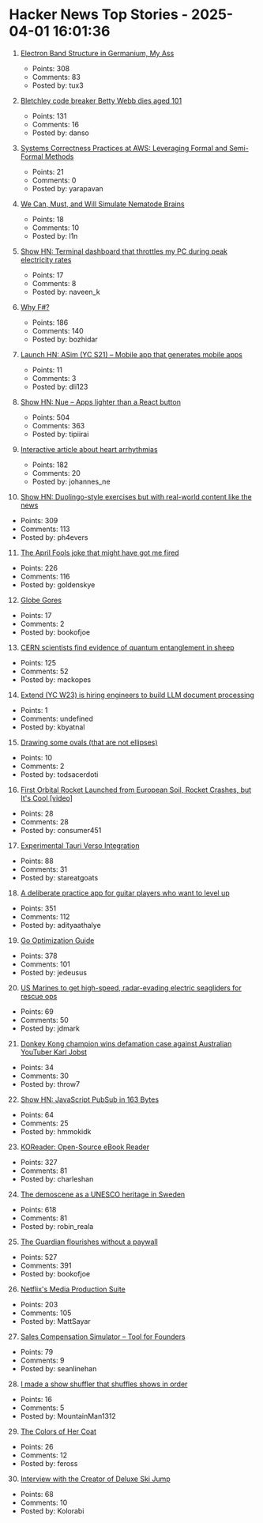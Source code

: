 # Hacker News Top Stories - 2025-04-01 16:01:36

1. [Electron Band Structure in Germanium, My Ass](https://pages.cs.wisc.edu/~kovar/hall.html)
   - Points: 308
   - Comments: 83
   - Posted by: tux3

2. [Bletchley code breaker Betty Webb dies aged 101](https://www.bbc.com/news/articles/c78jd30ywv8o)
   - Points: 131
   - Comments: 16
   - Posted by: danso

3. [Systems Correctness Practices at AWS: Leveraging Formal and Semi-Formal Methods](https://queue.acm.org/detail.cfm?id=3712057)
   - Points: 21
   - Comments: 0
   - Posted by: yarapavan

4. [We Can, Must, and Will Simulate Nematode Brains](https://asteriskmag.com/issues/09/we-can-must-and-will-simulate-nematode-brains)
   - Points: 18
   - Comments: 10
   - Posted by: l1n

5. [Show HN: Terminal dashboard that throttles my PC during peak electricity rates](https://www.naveen.ing/cli-for-smartplugs/)
   - Points: 17
   - Comments: 8
   - Posted by: naveen_k

6. [Why F#?](https://batsov.com/articles/2025/03/30/why-fsharp/)
   - Points: 186
   - Comments: 140
   - Posted by: bozhidar

7. [Launch HN: ASim (YC S21) – Mobile app that generates mobile apps](undefined)
   - Points: 11
   - Comments: 3
   - Posted by: dli123

8. [Show HN: Nue – Apps lighter than a React button](https://nuejs.org/blog/large-scale-apps/)
   - Points: 504
   - Comments: 363
   - Posted by: tipiirai

9. [Interactive article about heart arrhythmias](https://jenevoldsen.com/posts/excitable-cells/)
   - Points: 182
   - Comments: 20
   - Posted by: johannes_ne

10. [Show HN: Duolingo-style exercises but with real-world content like the news](https://app.fluentsubs.com/exercises/daily)
   - Points: 309
   - Comments: 113
   - Posted by: ph4evers

11. [The April Fools joke that might have got me fired](http://oldvcr.blogspot.com/2025/04/the-april-fools-joke-that-might-have.html)
   - Points: 226
   - Comments: 116
   - Posted by: goldenskye

12. [Globe Gores](https://blogs.loc.gov/maps/2025/03/globe-gores/)
   - Points: 17
   - Comments: 2
   - Posted by: bookofjoe

13. [CERN scientists find evidence of quantum entanglement in sheep](https://home.cern/news/news/physics/cern-scientists-find-evidence-quantum-entanglement-sheep)
   - Points: 125
   - Comments: 52
   - Posted by: mackopes

14. [Extend (YC W23) is hiring engineers to build LLM document processing](https://jobs.ashbyhq.com/extend/9d4d8974-bd9b-432d-84ec-8268e5a8ed37)
   - Points: 1
   - Comments: undefined
   - Posted by: kbyatnal

15. [Drawing some ovals (that are not ellipses)](https://medium.com/@brunopostle/actually-drawing-some-ovals-that-are-not-ellipses-444ba9fd9cf8)
   - Points: 10
   - Comments: 2
   - Posted by: todsacerdoti

16. [First Orbital Rocket Launched from European Soil, Rocket Crashes, but It's Cool [video]](https://www.youtube.com/watch?v=eFyMAaeYdvs)
   - Points: 28
   - Comments: 28
   - Posted by: consumer451

17. [Experimental Tauri Verso Integration](https://v2.tauri.app/blog/tauri-verso-integration/)
   - Points: 88
   - Comments: 31
   - Posted by: stareatgoats

18. [A deliberate practice app for guitar players who want to level up](https://www.captrice.io/)
   - Points: 351
   - Comments: 112
   - Posted by: adityaathalye

19. [Go Optimization Guide](https://goperf.dev/)
   - Points: 378
   - Comments: 101
   - Posted by: jedeusus

20. [US Marines to get high-speed, radar-evading electric seagliders for rescue ops](https://interestingengineering.com/military/us-marines-seagliders-for-rescue-ops)
   - Points: 69
   - Comments: 50
   - Posted by: jdmark

21. [Donkey Kong champion wins defamation case against Australian YouTuber Karl Jobst](https://www.theguardian.com/technology/2025/apr/01/donkey-kong-champion-billy-mitchell-wins-defamation-case-australia-youtuber-karl-jobst-ntwnfb)
   - Points: 34
   - Comments: 30
   - Posted by: throw7

22. [Show HN: JavaScript PubSub in 163 Bytes](https://github.com/hassanshaikley/pico-pubsub)
   - Points: 64
   - Comments: 25
   - Posted by: hmmokidk

23. [KOReader: Open-Source eBook Reader](https://github.com/koreader/koreader)
   - Points: 327
   - Comments: 81
   - Posted by: charleshan

24. [The demoscene as a UNESCO heritage in Sweden](https://www.goto80.com/the-demoscene-as-a-unesco-heritage-in-sweden)
   - Points: 618
   - Comments: 81
   - Posted by: robin_reala

25. [The Guardian flourishes without a paywall](https://nymag.com/intelligencer/article/how-the-guardian-us-flourishes-without-a-paywall.html)
   - Points: 527
   - Comments: 391
   - Posted by: bookofjoe

26. [Netflix's Media Production Suite](https://netflixtechblog.com/globalizing-productions-with-netflixs-media-production-suite-fc3c108c0a22)
   - Points: 203
   - Comments: 105
   - Posted by: MattSayar

27. [Sales Compensation Simulator – Tool for Founders](https://www.exec.com/sales-comp)
   - Points: 79
   - Comments: 9
   - Posted by: seanlinehan

28. [I made a show shuffler that shuffles shows in order](http://git.tgwil.net/util/sortashuffle/)
   - Points: 16
   - Comments: 5
   - Posted by: MountainMan1312

29. [The Colors of Her Coat](https://www.astralcodexten.com/p/the-colors-of-her-coat)
   - Points: 26
   - Comments: 12
   - Posted by: feross

30. [Interview with the Creator of Deluxe Ski Jump](https://spillhistorie.no/interview-with-the-creator-of-deluxe-ski-jump/)
   - Points: 68
   - Comments: 10
   - Posted by: Kolorabi

